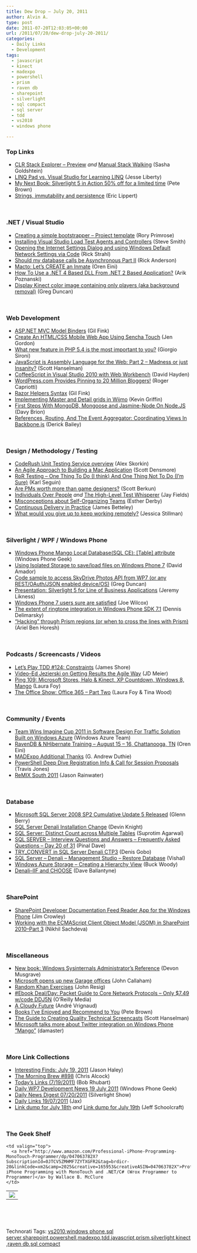 ```yaml
---
title: Dew Drop – July 20, 2011
author: Alvin A.
type: post
date: 2011-07-20T12:03:05+00:00
url: /2011/07/20/dew-drop-july-20-2011/
categories:
  - Daily Links
  - Development
tags:
  - javascript
  - kinect
  - madexpo
  - powershell
  - prism
  - raven db
  - sharepoint
  - silverlight
  - sql compact
  - sql server
  - tdd
  - vs2010
  - windows phone

---
```

### <a name="top"></a>Top Links

  * [CLR Stack Explorer – Preview][1] _and_ [Manual Stack Walking][2] (Sasha Goldshtein)
  * [LINQ Pad vs. Visual Studio for Learning LINQ][3] (Jesse Liberty)
  * [My Next Book: Silverlight 5 in Action 50% off for a limited time][4] (Pete Brown)
  * [Strings, immutability and persistence][5] (Eric Lippert)

&#160;

### <a name="dotnet"></a>.NET / Visual Studio

  * [Creating a simple bootstrapper &#8211; Project template][6] (Rory Primrose)
  * [Installing Visual Studio Load Test Agents and Controllers][7] (Steve Smith)
  * [Opening the Internet Settings Dialog and using Windows Default Network Settings via Code][8] (Rick Strahl)
  * [Should my database calls be Asynchronous Part II][9] (Rick Anderson)
  * [Macto: Let’s CREATE an Inmate][10] (Oren Eini)
  * [How To Use a .NET 4 Based DLL From .NET 2 Based Application?][11] (Arik Poznanski)
  * [Display Kinect color image containing only players (aka background removal)][12] (Greg Duncan)

&#160;

### <a name="web"></a>Web Development

  * [ASP.NET MVC Model Binders][13] (Gil Fink)
  * [Create An HTML/CSS Mobile Web App Using Sencha Touch][14] (Jen Gordon)
  * [What new feature in PHP 5.4 is the most important to you?][15] (Giorgio Sironi)
  * [JavaScript is Assembly Language for the Web: Part 2 &#8211; Madness or just Insanity?][16] (Scott Hanselman)
  * [CoffeeScript in Visual Studio 2010 with Web Workbench][17] (David Hayden)
  * [WordPress.com Provides Pinning to 20 Million Bloggers!][18] (Roger Capriotti)
  * [Razor Helpers Syntax][19] (Gil Fink)
  * [Implementing Master and Detail grids in Wijmo][20] (Kevin Griffin)
  * [First Steps With MongoDB, Mongoose and Jasmine-Node On Node.JS][21] (Davy Brion)
  * [References, Routing, And The Event Aggregator: Coordinating Views In Backbone.js][22] (Derick Bailey)

&#160;

### <a name="design"></a>Design / Methodology / Testing

  * [CodeRush Unit Testing Service overview][23] (Alex Skorkin)
  * [An Agile Approach to Building a Mac Application][24] (Scott Densmore)
  * [RoR Testing &#8211; One Thing To Do (I think) And One Thing Not To Do (I&#8217;m Sure)][25] (Karl Seguin)
  * [Are PMs worth more than game designers?][26] (Scott Berkun)
  * [Individuals Over People][27] _and_ [The High-Level Test Whisperer][28] (Jay Fields)
  * [Misconceptions about Self-Organizing Teams][29] (Esther Derby)
  * [Continuous Delivery in Practice][30] (James Betteley)
  * [What would you give up to keep working remotely?][31] (Jessica Stillman)

&#160;

### <a name="silverlight"></a>Silverlight / WPF / Windows Phone

  * [Windows Phone Mango Local Database(SQL CE): [Table] attribute][32] (Windows Phone Geek)
  * [Using Isolated Storage to save/load files on Windows Phone 7][33] (David Amador)
  * [Code sample to access SkyDrive Photos API from WP7 (or any REST/OAuth/JSON enabled device/OS)][34] (Greg Duncan)
  * [Presentation: Silverlight 5 for Line of Business Applications][35] (Jeremy Likness)
  * [Windows Phone 7 users sure are satisfied][36] (Joe Wilcox)
  * [The extent of ringtone integration in Windows Phone SDK 7.1][37] (Dennis Delimarsky)
  * [“Hacking” through Prism regions (or when to cross the lines with Prism)][38] (Ariel Ben Horesh)

&#160;

### <a name="podcasts"></a>Podcasts / Screencasts / Videos

  * [Let&#8217;s Play TDD #124: Constraints][39] (James Shore)
  * [Video–Ed Jezierski on Getting Results the Agile Way][40] (JD Meier)
  * [Ping 109: Microsoft Stores, Halo & Kinect, XP Countdown, Windows 8, Mango][41] (Laura Foy)
  * [The Office Show: Office 365 &#8211; Part Two][42] (Laura Foy & Tina Wood)

&#160;

### <a name="events"></a>Community / Events

  * [Team Wins Imagine Cup 2011 in Software Design For Traffic Solution Built on Windows Azure][43] (Windows Azure Team)
  * [RavenDB & NHibernate Training &#8211; August 15 &#8211; 16, Chattanooga, TN][44] (Oren Eini)
  * [MADExpo Additional Thanks][45] (G. Andrew Duthie)
  * [PowerShell Deep Dive Registration Info & Call for Session Proposals][46] (Travis Jones)
  * [ReMIX South 2011][47] (Jason Rainwater)

&#160;

### <a name="db"></a>Database

  * [Microsoft SQL Server 2008 SP2 Cumulative Update 5 Released][48] (Glenn Berry)
  * [SQL Server Denali Installation Change][49] (Devin Knight)
  * [SQL Server: Distinct Count across Multiple Tables][50] (Suprotim Agarwal)
  * [SQL SERVER – Interview Questions and Answers – Frequently Asked Questions – Day 20 of 31][51] (Pinal Dave)
  * [TRY_CONVERT in SQL Server Denali CTP3][52] (Denis Gobo)
  * [SQL Server – Denali – Management Studio – Restore Database][53] (Vishal)
  * [Windows Azure Storage &#8211; Creating a Hierarchy View][54] (Buck Woody)
  * [Denali–IIF and CHOOSE][55] (Dave Ballantyne)

&#160;

### <a name="sp"></a>SharePoint

  * <a href="http://blogs.msdn.com/b/sharepointdev/archive/2011/07/19/sharepoint-developer-documentation-feed-reader-app-for-the-windows-phone-jim-crowley.aspx" target="_blank">SharePoint Developer Documentation Feed Reader App for the Windows Phone</a> (Jim Crowley)
  * <a href="http://blogs.msdn.com/b/sharepointdev/archive/2011/07/19/working-with-the-ecmascript-client-object-model-jsom-in-sharepoint-2010-part-3-nikhil-sachdeva.aspx" target="_blank">Working with the ECMAScript Client Object Model (JSOM) in SharePoint 2010–Part 3</a> (Nikhil Sachdeva)

&#160;

### <a name="misc"></a>Miscellaneous

  * [New book: Windows Sysinternals Administrator’s Reference][56] (Devon Musgrave)
  * [Microsoft opens up new Garage offices][57] (John Callaham)
  * [Random Khan Exercises][58] (John Resig)
  * [#Ebook Deal/Day: Packet Guide to Core Network Protocols &#8211; Only $7.49 w/code DDJ5N][59] (O&#8217;Reilly Media)
  * [A Cloudy Future][60] (André Vrignaud)
  * [Books I’ve Enjoyed and Recommend to You][61] (Pete Brown)
  * [The Guide to Creating Quality Technical Screencasts][62] (Scott Hanselman)
  * [Microsoft talks more about Twitter integration on Windows Phone “Mango”][63] (damaster)

&#160;

### <a name="links"></a>More Link Collections

  * [Interesting Finds: July 19, 2011][64] (Jason Haley)
  * [The Morning Brew #898][65] (Chris Alcock)
  * [Today&#8217;s Links (7/19/2011)][66] (Bob Rhubart)
  * [Daily WP7 Development News 19 July 2011][67] (Windows Phone Geek)
  * [Daily News Digest 07/20/2011][68] (Silverlight Show)
  * [Daily Links 19/07/2011][69] (Jax)
  * [Link dump for July 18th][70] _and_ [Link dump for July 19th][71] (Jeff Schoolcraft)

&#160;

### <a name="shelf"></a>The Geek Shelf

<table border="0" cellspacing="0" cellpadding="0">
  <tr>
    <td>
      <img data-recalc-dims="1" decoding="async" src="https://i0.wp.com/ecx.images-amazon.com/images/I/51CgpzU7PDL._SL160_.jpg?w=660" />
    </td>
    
    <td valign="top">
      <a href="http://www.amazon.com/Professional-iPhone-Programming-MonoTouch-Programmer/dp/047063782X?SubscriptionId=0JTCV5ZMHMF7ZYTXGFR2&tag=brdicr-20&linkCode=xm2&camp=2025&creative=165953&creativeASIN=047063782X">Professional iPhone Programming with MonoTouch and .NET/C# (Wrox Programmer to Programmer)</a> by Wallace B. McClure
    </td>
  </tr>
</table>

&#160;

<div style="padding-bottom: 0px; margin: 0px; padding-left: 0px; padding-right: 0px; display: inline; float: none; padding-top: 0px" id="scid:C16BAC14-9A3D-4c50-9394-FBFEF7A93539:a9149758-b39b-43af-a047-67bb55ca715f" class="wlWriterEditableSmartContent">
  <!--dotnetkickit-->
</div>

&#160;

<div style="padding-bottom: 0px; margin: 0px; padding-left: 0px; padding-right: 0px; display: inline; float: none; padding-top: 0px" id="scid:0767317B-992E-4b12-91E0-4F059A8CECA8:6be88ef3-6992-4a26-930f-8fd89f3b9719" class="wlWriterEditableSmartContent">
  Technorati Tags: <a href="http://technorati.com/tags/vs2010" rel="tag">vs2010</a>,<a href="http://technorati.com/tags/windows+phone" rel="tag">windows phone</a>,<a href="http://technorati.com/tags/sql+server" rel="tag">sql server</a>,<a href="http://technorati.com/tags/sharepoint" rel="tag">sharepoint</a>,<a href="http://technorati.com/tags/powershell" rel="tag">powershell</a>,<a href="http://technorati.com/tags/madexpo" rel="tag">madexpo</a>,<a href="http://technorati.com/tags/tdd" rel="tag">tdd</a>,<a href="http://technorati.com/tags/javascript" rel="tag">javascript</a>,<a href="http://technorati.com/tags/prism" rel="tag">prism</a>,<a href="http://technorati.com/tags/silverlight" rel="tag">silverlight</a>,<a href="http://technorati.com/tags/kinect" rel="tag">kinect</a>,<a href="http://technorati.com/tags/raven+db" rel="tag">raven db</a>,<a href="http://technorati.com/tags/sql+compact" rel="tag">sql compact</a>
</div>

 [1]: http://blogs.microsoft.co.il/blogs/sasha/archive/2011/07/19/clr-stack-explorer-preview.aspx
 [2]: http://blogs.microsoft.co.il/blogs/sasha/archive/2011/07/20/manual-stack-walking.aspx
 [3]: http://feedproxy.google.com/~r/JesseLiberty-SilverlightGeek/~3/nqrdCxVZYSE/
 [4]: http://feedproxy.google.com/~r/PeteBrown/~3/vQp1i62aAB4/my-next-book-silverlight-5-in-action-50percent-off-for-a-limited-time
 [5]: http://blogs.msdn.com/b/ericlippert/archive/2011/07/19/strings-immutability-and-persistence.aspx
 [6]: http://feedproxy.google.com/~r/RoryPrimrose/~3/Kzsn13oZpb4/post.aspx
 [7]: http://stevesmithblog.com/blog/installing-visual-studio-load-test-agents-and-controllers/
 [8]: http://feedproxy.google.com/~r/RickStrahl/~3/jrTHWtBez6w/Opening-the-Internet-Settings-Dialog-and-using-Windows-Default-Network-Settings-via-Code
 [9]: http://blogs.msdn.com/b/rickandy/archive/2011/07/19/should-my-database-calls-be-asynchronous-part-ii.aspx
 [10]: http://feedproxy.google.com/~r/AyendeRahien/~3/mLOOSySHUiE/macto-letrsquo-s-create-an-inmate
 [11]: http://feeds.dzone.com/~r/zones/dotnet/~3/W-CX43BC3Os/how-use-net-4-based-dll-net-2
 [12]: http://channel9.msdn.com/coding4fun/kinect/Display-Kinect-color-image-containing-only-players-aka-background-removal
 [13]: http://feedproxy.google.com/~r/GilFinkBlog/~3/UVtAZZ7wZ-w/asp-net-mvc-model-binders.aspx
 [14]: http://www.smashingmagazine.com/2011/07/19/create-an-html-and-css-mobile-web-app-using-sencha-touch-2/
 [15]: http://feeds.dzone.com/~r/zones/css/~3/Uy9Q6kSkiFg/what-new-feature-php-54
 [16]: http://feedproxy.google.com/~r/ScottHanselman/~3/tt-Yk0Qq36Q/JavaScriptIsAssemblyLanguageForTheWebPart2MadnessOrJustInsanity.aspx
 [17]: http://www.pnpguidance.net/post/CoffeeScriptVisualStudio2010WebWorkbench.aspx
 [18]: http://windowsteamblog.com/ie/b/ie/archive/2011/07/19/wordpress-com-provides-pinning-to-20-million-bloggers.aspx
 [19]: http://feedproxy.google.com/~r/GilFinkBlog/~3/tjkRBr3MRWs/razor-helpers-syntax.aspx
 [20]: http://our.componentone.com/2011/07/19/implementing-master-and-detail-grids-in-wijmo/
 [21]: http://feedproxy.google.com/~r/davybrion/~3/fQG5KX7Giy8/
 [22]: http://feedproxy.google.com/~r/LosTechies/~3/Ak-IJF7kLUk/
 [23]: http://www.skorkin.com/2011/07/coderush-unit-testing-service-overview/
 [24]: http://feedproxy.google.com/~r/LosTechies/~3/Zm4_yUZC6XM/
 [25]: http://openmymind.net/2011/7/19/RoR-Testing-1-thing-to-do-1-thing-to-avoid
 [26]: http://www.scottberkun.com/blog/2011/are-pms-worth-more-than-game-designers/
 [27]: http://feedproxy.google.com/~r/jayfields/mjKQ/~3/PDRav7KLdL4/individuals-over-people.html
 [28]: http://feedproxy.google.com/~r/jayfields/mjKQ/~3/1bu3MyFmBo0/high-level-test-whisperer.html
 [29]: http://feeds.dzone.com/~r/zones/agile/~3/evzRj6uaXDs/misconceptions-about-self
 [30]: http://feeds.dzone.com/~r/zones/agile/~3/MyI2MtN71T8/continuous-delivery-practice
 [31]: http://gigaom.com/collaboration/what-would-you-give-up-to-keep-working-remotely/
 [32]: http://www.windowsphonegeek.com/tips/Windows-Phone-Mango-Local-Database-SQL-CE--%5BTable%5D-attribute
 [33]: http://mobile.dzone.com/news/using-isolated-storage
 [34]: http://coolthingoftheday.blogspot.com/2011/07/code-sample-to-access-skydrive-photos.html
 [35]: http://feedproxy.google.com/~r/CSharperImage/~3/7AU6lMcGUic/presentation-silverlight-5-for-line-of.html
 [36]: http://feeds.betanews.com/~r/bn/~3/LR0ozmnccKs/1311102581
 [37]: http://feeds.dzone.com/~r/zones/dotnet/~3/sfMqcholf9c/extent-ringtone-integration
 [38]: http://blogs.microsoft.co.il/blogs/arielbh/archive/2011/07/19/hacking-through-prism-regions-or-when-to-cross-the-lines-with-prism.aspx
 [39]: http://jamesshore.com/Blog/Lets-Play/Episode-124.html
 [40]: http://feedproxy.google.com/~r/jmeier/~3/tCgIJ7CR7nU/video-ed-jezierski-on-getting-results-the-agile-way.aspx
 [41]: http://channel9.msdn.com/Shows/PingShow/Ping-109-Microsoft-Stores-Halo--Kinect-XP-Countdown-Windows-8-Mango
 [42]: http://channel9.msdn.com/Shows/TheOfficeBlog/The-Office-Show-Office-365-Part-Two
 [43]: http://blogs.msdn.com/b/windowsazure/archive/2011/07/19/imagine-cup-2011-winners-announced-in-new-york-city.aspx
 [44]: http://feedproxy.google.com/~r/AyendeRahien/~3/Qfe4HKFSJTk/ravendb-amp-nhibernate-training-august-15-16-chattanooga-tn
 [45]: http://feeds.devhammer.net/~r/devhammer/~3/H6xh6VmJpno/madexpo-additional-thanks
 [46]: http://blogs.msdn.com/b/powershell/archive/2011/07/20/powershell-deep-dive-registration-info-amp-call-for-session-proposals.aspx
 [47]: http://attachedwpf.com/blog/2011/07/19/remix-south-2011/
 [48]: http://www.sqlservercentral.com/blogs/glennberry/archive/2011/07/18/microsoft-sql-server-2008-sp2-cumulative-update-5-released.aspx
 [49]: http://www.sqlservercentral.com/blogs/dknight/archive/2011/07/20/sql-server-denali-installation-change.aspx
 [50]: http://feedproxy.google.com/~r/sqlservercurry/blog/~3/JQCBzphTgl8/sql-server-distinct-count-multiple.html
 [51]: http://blog.sqlauthority.com/2011/07/20/sql-server-interview-questions-and-answers-frequently-asked-questions-day-20-of-31/
 [52]: http://blogs.lessthandot.com/index.php/DataMgmt/DBProgramming/MSSQLServer/try_convert-in-sql-server-denali
 [53]: http://feedproxy.google.com/~r/sqlserverpedia/~3/OB8DkvIP7lc/
 [54]: http://blogs.msdn.com/b/buckwoody/archive/2011/07/19/windows-azure-storage-creating-a-hierarchy-view.aspx
 [55]: http://sqlblogcasts.com/blogs/sqlandthelike/archive/2011/07/19/denali-iif-and-choose.aspx
 [56]: http://blogs.msdn.com/b/microsoft_press/archive/2011/07/19/new-book-windows-sysinternals-administrator-s-reference.aspx
 [57]: http://www.neowin.net/news/microsoft-opens-up-new-garage-offices
 [58]: http://ejohn.org/blog/random-khan-exercises/
 [59]: http://feeds.oreilly.com/~r/oreilly/news/~3/RmnF2NTUIqs/
 [60]: http://feedproxy.google.com/~r/ozymandias/ozymandias/~3/YptxOpu23so/a-cloudy-future
 [61]: http://feedproxy.google.com/~r/PeteBrown/~3/S1bdjE9PFTE/books-ive-enjoyed-and-recommend-to-you
 [62]: http://feedproxy.google.com/~r/ScottHanselman/~3/G-qae-H1Hrk/TheGuideToCreatingQualityTechnicalScreencasts.aspx
 [63]: http://feedproxy.google.com/~r/liveside/~3/z-f4myNZOmM/
 [64]: http://jasonhaley.com/blog/post.aspx?id=eb504e2b-6a75-4443-96ce-23e0de43ebb9
 [65]: http://feedproxy.google.com/~r/ReflectivePerspective/~3/8y21S_ZiJrk/
 [66]: http://feedproxy.google.com/~r/brhubartOTN/~3/9p6NFOuKiPE/today_s_links_7_19
 [67]: http://www.windowsphonegeek.com/news/daily-wp7-development-news-19-july-2011
 [68]: http://feedproxy.google.com/~r/silverlightshow/~3/EZA-KBgjm1E/Daily-News-Digest-07-20-2011.aspx
 [69]: http://feedproxy.google.com/~r/parsimonyjax/~3/AKn4QV99knA/daily-links-19072011.html
 [70]: http://thequeue.net/blog/2011/07/18/link-dump-for-july-18th-2/
 [71]: http://thequeue.net/blog/2011/07/19/link-dump-for-july-19th-2/